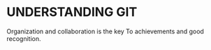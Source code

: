 # UNDERSTANDING GIT

Organization and collaboration is the key 
To achievements and good recognition.
